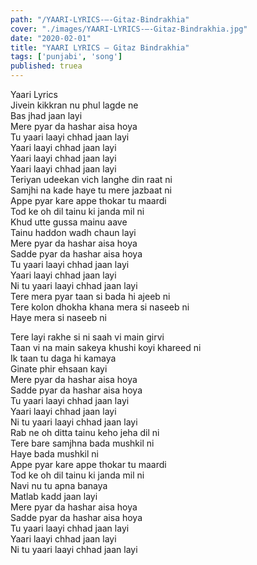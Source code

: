 ```yaml
---
path: "/YAARI-LYRICS-–-Gitaz-Bindrakhia"
cover: "./images/YAARI-LYRICS-–-Gitaz-Bindrakhia.jpg"
date: "2020-02-01"
title: "YAARI LYRICS – Gitaz Bindrakhia"
tags: ['punjabi', 'song']
published: truea
---
```

  
Yaari Lyrics  
Jivein kikkran nu phul lagde ne  
Bas jhad jaan layi  
Mere pyar da hashar aisa hoya  
Tu yaari laayi chhad jaan layi  
Yaari laayi chhad jaan layi  
Yaari laayi chhad jaan layi  
Yaari laayi chhad jaan layi  
Teriyan udeekan vich langhe din raat ni  
Samjhi na kade haye tu mere jazbaat ni  
Appe pyar kare appe thokar tu maardi  
Tod ke oh dil tainu ki janda mil ni  
Khud utte gussa mainu aave  
Tainu haddon wadh chaun layi  
Mere pyar da hashar aisa hoya  
Sadde pyar da hashar aisa hoya  
Tu yaari laayi chhad jaan layi  
Yaari laayi chhad jaan layi  
Ni tu yaari laayi chhad jaan layi  
Tere mera pyar taan si bada hi ajeeb ni  
Tere kolon dhokha khana mera si naseeb ni  
Haye mera si naseeb ni  
  
  
  
  
  
  
Tere layi rakhe si ni saah vi main girvi  
Taan vi na main sakeya khushi koyi khareed ni  
Ik taan tu daga hi kamaya  
Ginate phir ehsaan kayi  
Mere pyar da hashar aisa hoya  
Sadde pyar da hashar aisa hoya  
Tu yaari laayi chhad jaan layi  
Yaari laayi chhad jaan layi  
Ni tu yaari laayi chhad jaan layi  
Rab ne oh ditta tainu keho jeha dil ni  
Tere bare samjhna bada mushkil ni  
Haye bada mushkil ni  
Appe pyar kare appe thokar tu maardi  
Tod ke oh dil tainu ki janda mil ni  
Navi nu tu apna banaya  
Matlab kadd jaan layi  
Mere pyar da hashar aisa hoya  
Sadde pyar da hashar aisa hoya  
Tu yaari laayi chhad jaan layi  
Yaari laayi chhad jaan layi  
Ni tu yaari laayi chhad jaan layi  
